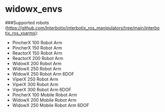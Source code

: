# widowx_envs

###Supported robots
(https://github.com/Interbotix/interbotix_ros_manipulators/tree/main/interbotix_ros_xsarms):
- PincherX 100 Robot Arm
- PincherX 150 Robot Arm
- ReactorX 150 Robot Arm
- ReactorX 200 Robot Arm
- WidowX 200 Robot Arm
- WidowX 250 Robot Arm
- WidowX 250 Robot Arm 6DOF
- ViperX 250 Robot Arm
- ViperX 300 Robot Arm 
- ViperX 300 Robot Arm 6DOF
- PincherX 100 Mobile Robot Arm
- WidowX 200 Mobile Robot Arm
- WidowX 250 Mobile Robot Arm 6DOF
